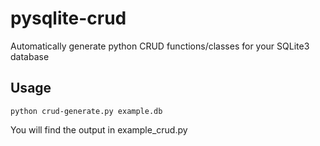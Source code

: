 # pysqlite-crud
Automatically generate python CRUD functions/classes for your SQLite3 database

## Usage
```shell
python crud-generate.py example.db
```
You will find the output in example_crud.py



